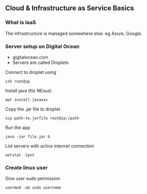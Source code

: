 ## Cloud & Infrastructure as Service Basics

### What is IaaS

The infrastructure is managed somewhere else. eg Azure, Google.

### Server setup on Digital Ocean

* gigitalocean.com
* Servers are called Droplets

Connect to droplet using

``` ssh root@ip ```

Install java (for NExus)

``` apt install javaxxx ```

Copy the .jar file to droplet

``` scp path-to.jarfile root@ip:/path ```

Run the app

``` java -jar file.jar & ```

List servers with actice intenret connection

``` netstat -lpnt ```

### Create linux user

Give user sudo permission

``` usermod -aG sudo username ```

 


